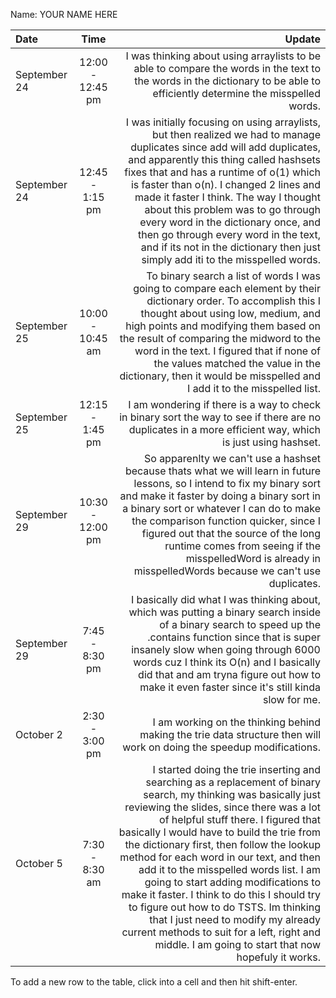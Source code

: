 Name: YOUR NAME HERE

| Date         |       Time       |                                                                                                                                                                                                                                                                                                                                                                                                                                                                                                                                                                                                                                                              Update |
|:-------------|:----------------:|--------------------------------------------------------------------------------------------------------------------------------------------------------------------------------------------------------------------------------------------------------------------------------------------------------------------------------------------------------------------------------------------------------------------------------------------------------------------------------------------------------------------------------------------------------------------------------------------------------------------------------------------------------------------:|
| September 24 | 12:00 - 12:45 pm |                                                                                                                                                                                                                                                                                                                                                                                                                                                                                          I was thinking about using arraylists to be able to compare the words in the text to the words in the dictionary to be able to efficiently determine the misspelled words. |
| September 24 | 12:45 - 1:15 pm  |                                                                                                                                                         I was initially focusing on using arraylists, but then realized we had to manage duplicates since add will add duplicates, and apparently this thing called hashsets fixes that and has a runtime of o(1) which is faster than o(n). I changed 2 lines and made it faster I think. The way I thought about this problem was to go through every word in the dictionary once, and then go through every word in the text, and if its not in the dictionary then just simply add iti to the misspelled words. |
| September 25 | 10:00 - 10:45 am |                                                                                                                                                                                                                                                           To binary search a list of words I was going to compare each element by their dictionary order. To accomplish this I thought about using low, medium, and high points and modifying them based on the result of comparing the midword to the word in the text. I figured that if none of the values matched the value in the dictionary, then it would be misspelled and I add it to the misspelled list. |
| September 25 | 12:15 - 1:45 pm  |                                                                                                                                                                                                                                                                                                                                                                                                                                                                                                            I am wondering if there is a way to check in binary sort the way to see if there are no duplicates in a more efficient way, which is just using hashset. |
| September 29 | 10:30 - 12:00 pm |                                                                                                                                                                                                                                                  So apparenlty we can't use a hashset because thats what we will learn in future lessons, so I intend to fix my binary sort and make it faster by doing a binary sort in a binary sort or whatever I can do to make the comparison function quicker, since I figured out that the source of the long runtime comes from seeing if the misspelledWord is already in misspelledWords because we can't use duplicates. |
| September 29 |  7:45 - 8:30 pm  |                                                                                                                                                                                                                                                                                                                      I basically did what I was thinking about, which was putting a binary search inside of a binary search to speed up the .contains function since that is super insanely slow when going through 6000 words cuz I think its O(n) and I basically did that and am tryna figure out how to make it even faster since it's still kinda slow for me. |
| October 2    |  2:30 - 3:00 pm  |                                                                                                                                                                                                                                                                                                                                                                                                                                                                                                                                               I am working on the thinking behind making the trie data structure then will work on doing the speedup modifications. |
| October 5    |  7:30 - 8:30 am  | I started doing the trie inserting and searching as a replacement of binary search, my thinking was basically just reviewing the slides, since there was a lot of helpful stuff there. I figured that basically I would have to build the trie from the dictionary first, then follow the lookup method for each word in our text, and then add it to the misspelled words list. I am going to start adding modifications to make it faster. I think to do this I should try  to figure out how to do TSTS. Im thinking that I just need to modify my already current methods to suit for a left, right and middle. I am going to start that now hopefuly it works. |


To add a new row to the table, click into a cell and then hit shift-enter.